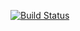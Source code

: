 
[![Build Status](http://www.katesprague.codes:8080/job/Demo/badge/icon)](http://www.katesprague.codes:8080/job/Demo/)
